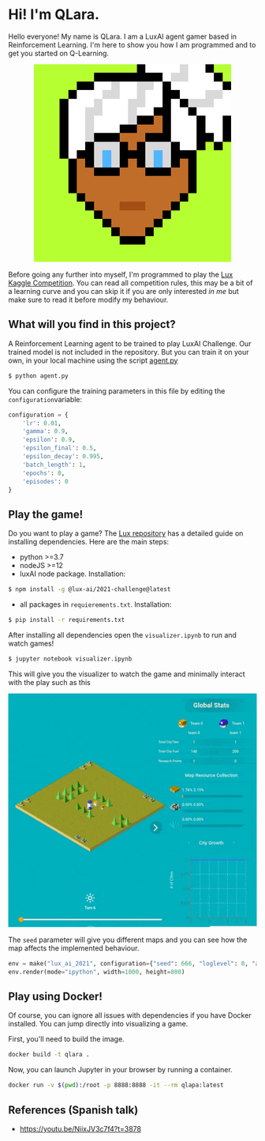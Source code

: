 # Hi! I'm QLara.

Hello everyone! My name is QLara. I am a LuxAI agent gamer based in Reinforcement Learning. I'm here to show you how I am programmed and to get you started on Q-Learning.

<p align="center">
  <img width="400" src="img/avatar/clara_400px.jpg">
</p>


Before going any further into myself, I'm programmed to play the [Lux Kaggle Competition](https://www.lux-ai.org/). You can read all competition rules, this may be a bit of a learning curve and you can skip it if you are only interested _in me_ but make sure to read it before modify my behaviour. 


## What will you find in this project?

A Reinforcement Learning agent to be trained to play LuxAI Challenge. Our trained model is not included in the repository. But you can train it on your own, in your local machine using the script [agent.py](agent.py)

```sh
$ python agent.py
```
You can configure the training parameters in this file by editing the `configuration`variable:

```python
configuration = {
    'lr': 0.01,
    'gamma': 0.9,
    'epsilon': 0.9,
    'epsilon_final': 0.5,
    'epsilon_decay': 0.995,
    'batch_length': 1,
    'epochs': 0,
    'episodes': 0
}
```


## Play the game!

Do you want to play a game?  The [Lux repository](https://github.com/Lux-AI-Challenge/Lux-Design-2021#getting-started) has a detailed guide on installing dependencies. Here are the main steps:

- python >=3.7
- nodeJS >=12
- luxAI node package. Installation: 

```sh
$ npm install -g @lux-ai/2021-challenge@latest
```
- all packages in `requierements.txt`. Installation: 

```sh
$ pip install -r requirements.txt
```

After installing all dependencies open the `visualizer.ipynb` to run and watch games!

```sh
$ jupyter notebook visualizer.ipynb
```



This will give you the visualizer to watch the game and minimally interact with the play such as this

<p align="center">
  <img width="600" height="473" src="img/game.gif">
</p>

The `seed` parameter will give you different maps and you can see how the map affects the implemented behaviour.


```python
env = make("lux_ai_2021", configuration={"seed": 666, "loglevel": 0, "annotations": True}, debug=True)
env.render(mode="ipython", width=1000, height=800)
```

## Play using Docker!

Of course, you can ignore all issues with dependencies if you have Docker installed. You can jump directly into visualizing a game.

First, you'll need to build the image.
```bash
docker build -t qlara .
```

Now, you can launch Jupyter in your browser by running a container.
```bash
docker run -v $(pwd):/root -p 8888:8888 -it --rm qlapa:latest
```

## References (Spanish talk)

* https://youtu.be/NiixJV3c7f4?t=3878
